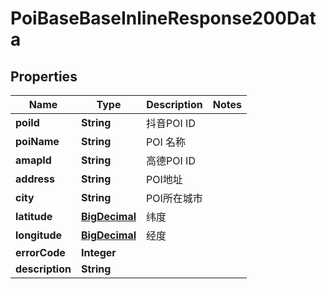 # PoiBaseBaseInlineResponse200Data

## Properties
Name | Type | Description | Notes
------------ | ------------- | ------------- | -------------
**poiId** | **String** | 抖音POI ID | 
**poiName** | **String** | POI 名称 | 
**amapId** | **String** | 高德POI ID | 
**address** | **String** | POI地址 | 
**city** | **String** | POI所在城市 | 
**latitude** | [**BigDecimal**](BigDecimal.md) | 纬度 | 
**longitude** | [**BigDecimal**](BigDecimal.md) | 经度 | 
**errorCode** | **Integer** |  | 
**description** | **String** |  | 
